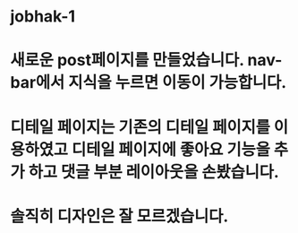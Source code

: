 # jobhak-1
# 새로운 post페이지를 만들었습니다. nav-bar에서 지식을 누르면 이동이 가능합니다.
# 디테일 페이지는 기존의 디테일 페이지를 이용하였고 디테일 페이지에 좋아요 기능을 추가 하고 댓글 부분 레이아웃을 손봤습니다.
# 솔직히 디자인은 잘 모르겠습니다.
